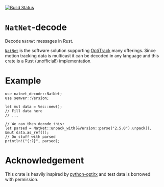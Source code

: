 [![Build
Status](https://travis-ci.org/nordmoen/natnet-decode.svg?branch=master)](https://travis-ci.org/nordmoen/natnet-decode)

# `NatNet`-decode
Decode `NatNet` messages in Rust.

[`NatNet`](http://www.optitrack.com/downloads/developer-tools.html#natnet-sdk)
is the software solution supporting [OptiTrack](http://www.optitrack.com/)
many offerings. Since motion tracking data is multicast it can be decoded
in any language and this crate is a Rust (unofficial!) implementation.

# Example
```rust,ignore
use natnet_decode::NatNet;
use semver::Version;

let mut data = Vec::new();
// Fill data here
// ...

// We can then decode this:
let parsed = NatNet::unpack_with(&Version::parse("2.5.0").unpack(), &mut data.as_ref());
// Do stuff with parsed
println!("{:?}", parsed);
```

# Acknowledgement
This crate is heavily inspired by
[python-optirx](https://bitbucket.org/astanin/python-optirx/overview) and
test data is borrowed with permission.
